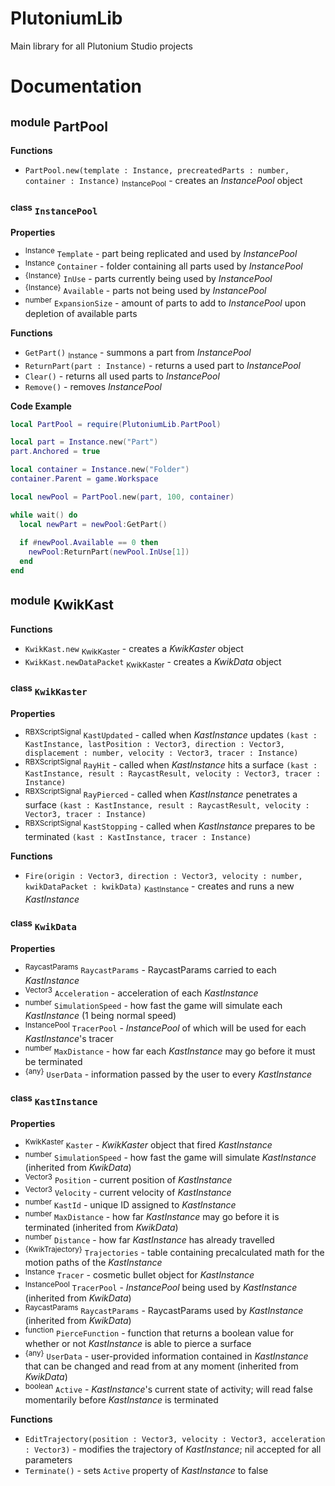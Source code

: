 # PlutoniumLib
Main library for all Plutonium Studio projects


# Documentation

## <sup>module</sup> PartPool

**Functions**
- `PartPool.new(template : Instance, precreatedParts : number, container : Instance)` <sub>InstancePool</sub> - creates an *InstancePool* object

### <sup>class</sup> `InstancePool`

**Properties**
- <sup>Instance</sup> `Template` - part being replicated and used by *InstancePool*
- <sup>Instance</sup> `Container` - folder containing all parts used by *InstancePool*
- <sup>{Instance}</sup> `InUse` - parts currently being used by *InstancePool*
- <sup>{Instance}</sup> `Available` - parts not being used by *InstancePool*
- <sup>number</sup> `ExpansionSize` - amount of parts to add to  *InstancePool* upon depletion of available parts
  
**Functions**
- `GetPart()` <sub>Instance</sub> - summons a part from *InstancePool*
- `ReturnPart(part : Instance)` - returns a used part to *InstancePool*
- `Clear()` - returns all used parts to *InstancePool*
- `Remove()` - removes *InstancePool*

**Code Example**
```lua
local PartPool = require(PlutoniumLib.PartPool)

local part = Instance.new("Part")
part.Anchored = true

local container = Instance.new("Folder")
container.Parent = game.Workspace

local newPool = PartPool.new(part, 100, container)

while wait() do
  local newPart = newPool:GetPart()
  
  if #newPool.Available == 0 then
    newPool:ReturnPart(newPool.InUse[1])
  end
end
```



## <sup>module</sup> KwikKast

**Functions**
- `KwikKast.new` <sub>KwikKaster</sub> - creates a *KwikKaster* object
- `KwikKast.newDataPacket` <sub>KwikKaster</sub> - creates a *KwikData* object

### <sup>class</sup> `KwikKaster`

**Properties**
- <sup>RBXScriptSignal</sup> `KastUpdated` - called when *KastInstance* updates `(kast : KastInstance, lastPosition : Vector3, direction : Vector3, displacement : number, velocity : Vector3, tracer : Instance)`
- <sup>RBXScriptSignal</sup> `RayHit` - called when *KastInstance* hits a surface `(kast : KastInstance, result : RaycastResult, velocity : Vector3, tracer : Instance)`
- <sup>RBXScriptSignal</sup> `RayPierced` - called when *KastInstance* penetrates a surface `(kast : KastInstance, result : RaycastResult, velocity : Vector3, tracer : Instance)`
- <sup>RBXScriptSignal</sup> `KastStopping` - called when *KastInstance* prepares to be terminated `(kast : KastInstance, tracer : Instance)`

**Functions**
- `Fire(origin : Vector3, direction : Vector3, velocity : number, kwikDataPacket : kwikData)` <sub>KastInstance</sub> - creates and runs a new *KastInstance*

### <sup>class</sup> `KwikData`

**Properties**
- <sup>RaycastParams</sup> `RaycastParams` - RaycastParams carried to each *KastInstance*
- <sup>Vector3</sup> `Acceleration` - acceleration of each *KastInstance*
- <sup>number</sup> `SimulationSpeed` - how fast the game will simulate each *KastInstance* (1 being normal speed)
- <sup>InstancePool</sup> `TracerPool` - *InstancePool* of which will be used for each *KastInstance*'s tracer
- <sup>number</sup> `MaxDistance` - how far each *KastInstance* may go before it must be terminated
- <sup>{any}</sup> `UserData` - information passed by the user to every *KastInstance*

### <sup>class</sup> `KastInstance`

**Properties**
- <sup>KwikKaster</sup> `Kaster` - *KwikKaster* object that fired *KastInstance*
- <sup>number</sup> `SimulationSpeed` - how fast the game will simulate *KastInstance* (inherited from *KwikData*)
- <sup>Vector3</sup> `Position` - current position of *KastInstance*
- <sup>Vector3</sup> `Velocity` - current velocity of *KastInstance*
- <sup>number</sup> `KastId` - unique ID assigned to *KastInstance*
- <sup>number</sup> `MaxDistance` - how far *KastInstance* may go before it is terminated (inherited from *KwikData*)
- <sup>number</sup> `Distance` - how far *KastInstance* has already travelled
- <sup>{KwikTrajectory}</sup> `Trajectories` - table containing precalculated math for the motion paths of the *KastInstance*
- <sup>Instance</sup> `Tracer` - cosmetic bullet object for *KastInstance*
- <sup>InstancePool</sup> `TracerPool` - *InstancePool* being used by *KastInstance* (inherited from *KwikData*)
- <sup>RaycastParams</sup> `RaycastParams` - RaycastParams used by *KastInstance* (inherited from *KwikData*)
- <sup>function</sup> `PierceFunction` - function that returns a boolean value for whether or not *KastInstance* is able to pierce a surface
- <sup>{any}</sup> `UserData` - user-provided information contained in *KastInstance* that can be changed and read from at any moment (inherited from *KwikData*)
- <sup>boolean</sup> `Active` - *KastInstance*'s current state of activity; will read false momentarily before *KastInstance* is terminated

**Functions**
- `EditTrajectory(position : Vector3, velocity : Vector3, acceleration : Vector3)` - modifies the trajectory of *KastInstance*; nil accepted for all parameters
- `Terminate()` - sets `Active` property of *KastInstance* to false
